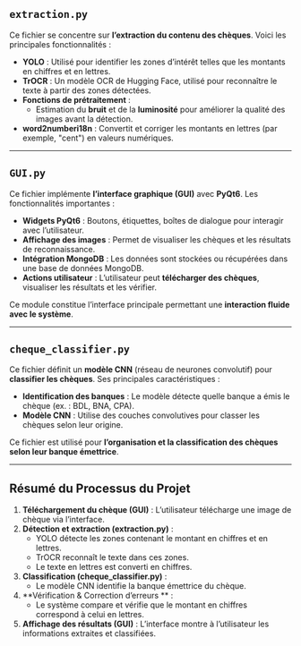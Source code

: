 ## **`extraction.py`**  
Ce fichier se concentre sur **l’extraction du contenu des chèques**. Voici les principales fonctionnalités :  
- **YOLO** : Utilisé pour identifier les zones d’intérêt telles que les montants en chiffres et en lettres.  
- **TrOCR** : Un modèle OCR de Hugging Face, utilisé pour reconnaître le texte à partir des zones détectées.  
- **Fonctions de prétraitement** : 
  - Estimation du **bruit** et de la **luminosité** pour améliorer la qualité des images avant la détection.  
- **word2numberi18n** : Convertit et corriger les montants en lettres (par exemple, "cent") en valeurs numériques.

---

## **`GUI.py`**  
Ce fichier implémente **l’interface graphique (GUI)** avec **PyQt6**. Les fonctionnalités importantes :  
- **Widgets PyQt6** : Boutons, étiquettes, boîtes de dialogue pour interagir avec l’utilisateur.  
- **Affichage des images** : Permet de visualiser les chèques et les résultats de reconnaissance.  
- **Intégration MongoDB** : Les données sont stockées ou récupérées dans une base de données MongoDB.  
- **Actions utilisateur** : L’utilisateur peut **télécharger des chèques**, visualiser les résultats et les vérifier.

Ce module constitue l’interface principale permettant une **interaction fluide avec le système**.

---

## **`cheque_classifier.py`**  
Ce fichier définit un **modèle CNN** (réseau de neurones convolutif) pour **classifier les chèques**. Ses principales caractéristiques :  
- **Identification des banques** : Le modèle détecte quelle banque a émis le chèque (ex. : BDL, BNA, CPA).  
- **Modèle CNN** : Utilise des couches convolutives pour classer les chèques selon leur origine.  

Ce fichier est utilisé pour **l’organisation et la classification des chèques selon leur banque émettrice**.

---

## **Résumé du Processus du Projet**  
1. **Téléchargement du chèque (GUI)** : L’utilisateur télécharge une image de chèque via l’interface.  
2. **Détection et extraction (extraction.py)** :  
   - YOLO détecte les zones contenant le montant en chiffres et en lettres.  
   - TrOCR reconnaît le texte dans ces zones.  
   - Le texte en lettres est converti en chiffres.  
3. **Classification (cheque_classifier.py)** :  
   - Le modèle CNN identifie la banque émettrice du chèque.  
4. **Vérification & Correction d’erreurs ** :  
   - Le système compare et vérifie que le montant en chiffres correspond à celui en lettres.  
5. **Affichage des résultats (GUI)** : L’interface montre à l’utilisateur les informations extraites et classifiées.